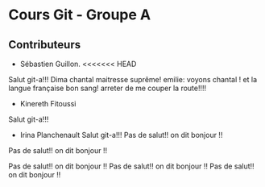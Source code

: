 # Cours Git - Groupe A

## Contributeurs

* Sébastien Guillon.
<<<<<<< HEAD


Salut git-a!!! Dima
chantal maitresse suprême!
emilie: voyons chantal ! et la langue française bon sang!
arreter de me couper la route!!!!


* Kinereth Fitoussi

Salut git-a!!!

* Irina Planchenault
Salut git-a!!! 
Pas de salut!! on dit bonjour !!



Pas de salut!! on dit bonjour !!


Pas de salut!! on dit bonjour !!
Pas de salut!! on dit bonjour !!
Pas de salut!! on dit bonjour !!





